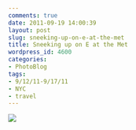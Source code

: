 ```yaml
---
comments: true
date: 2011-09-19 14:00:39
layout: post
slug: sneeking-up-on-e-at-the-met
title: Sneeking up on E at the Met
wordpress_id: 4600
categories:
- PhotoBlog
tags:
- 9/12/11-9/17/11
- NYC
- travel
---
```


![](http://ryanfitzer.com/main/wp-content/uploads/2011/09/2011-09-16-at-16-56-48.jpg)
